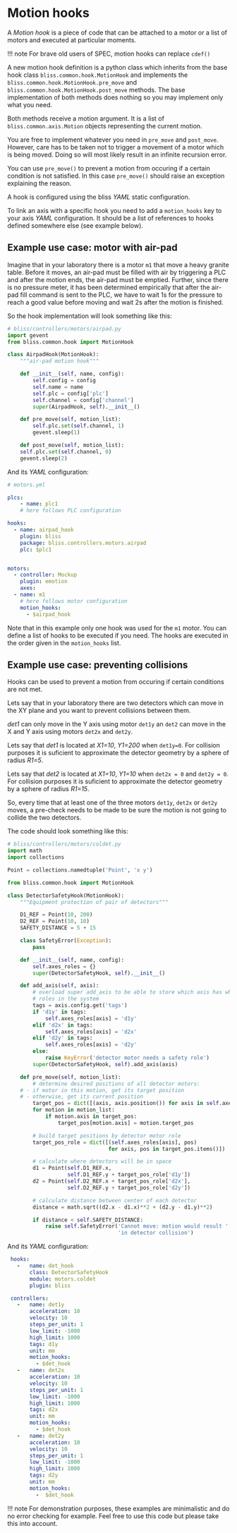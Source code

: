 # Motion hooks

A *Motion hook* is a piece of code that can be attached to a motor or
a list of motors and executed at particular moments.

!!! note
    For brave old users of SPEC, motion hooks can replace `cdef()`

A new motion hook definition is a python class which inherits from the
base hook class `bliss.common.hook.MotionHook` and implements the
`bliss.common.hook.MotionHook.pre_move` and
`bliss.common.hook.MotionHook.post_move` methods. The base
implementation of both methods does nothing so you may implement only
what you need.

Both methods receive a motion argument. It is a list of
`bliss.common.axis.Motion` objects representing the current motion.

You are free to implement whatever you need in `pre_move` and `post_move`.
However, care has to be taken not to trigger a movement of a motor which
is being moved. Doing so will most likely result in an infinite
recursion error.

You can use `pre_move()` to prevent a motion from occuring if a certain
condition is not satisfied. In this case `pre_move()` should raise an
exception explaining the reason.

A hook is configured using the bliss *YAML* static configuration.

To link an axis with a specific hook you need to add a `motion_hooks`
key to your axis *YAML* configuration. It should be a list of
references to hooks defined somewhere else (see example below).

## Example use case: motor with air-pad

Imagine that in your laboratory there is a motor `m1` that move a heavy
granite table. Before it moves, an air-pad must be filled with air by
triggering a PLC and after the motion ends, the air-pad must be emptied.
Further, since there is no pressure meter, it has been determined
empirically that after the air-pad fill command is sent to the PLC, we
have to wait 1s for the pressure to reach a good value before moving and
wait 2s after the motion is finished.

So the hook implementation will look something like this:

```python
# bliss/controllers/motors/airpad.py
import gevent
from bliss.common.hook import MotionHook

class AirpadHook(MotionHook):
    """air-pad motion hook"""

    def __init__(self, name, config):
        self.config = config
        self.name = name
        self.plc = config['plc']
        self.channel = config['channel']
        super(AirpadHook, self).__init__()

    def pre_move(self, motion_list):
        self.plc.set(self.channel, 1)
        gevent.sleep(1)

    def post_move(self, motion_list):
    self.plc.set(self.channel, 0)
    gevent.sleep(2)
```

And its *YAML* configuration:

```yaml
# motors.yml

plcs:
    - name: plc1
    # here follows PLC configuration

hooks:
  - name: airpad_hook
    plugin: bliss
    package: bliss.controllers.motors.airpad
    plc: $plc1


motors:
  - controller: Mockup
    plugin: emotion
    axes:
  - name: m1
    # here follows motor configuration
    motion_hooks:
      - $airpad_hook
```

Note that in this example only one hook was used for the `m1` motor. You
can define a list of hooks to be executed if you need. The hooks are
executed in the order given in the `motion_hooks` list.

## Example use case: preventing collisions

Hooks can be used to prevent a motion from occuring if certain
conditions are not met.

Lets say that in your laboratory there are two detectors which can move
in the XY plane and you want to prevent collisions between them.

*det1* can only move in the Y axis using motor `det1y` an `det2` can
move in the X and Y axis using motors `det2x` and `det2y`.

Lets say that *det1* is located at *X1=10*, *Y1=200* when `det1y=0`. For
collision purposes it is suficient to approximate the detector geometry
by a sphere of radius *R1=5*.

Lets say that *det2* is located at *X1=10*, *Y1=10* when `det2x = 0`
and `det2y = 0`. For collision purposes it is suficient to approximate
the detector geometry by a sphere of radius *R1=15*.

So, every time that at least one of the three motors `det1y`, `det2x` or
`det2y` moves, a pre-check needs to be made to be sure the motion is not
going to collide the two detectors.

The code should look something like this:

```python
# bliss/controllers/motors/coldet.py
import math
import collections

Point = collections.namedtuple('Point', 'x y')

from bliss.common.hook import MotionHook

class DetectorSafetyHook(MotionHook):
    """Equipment protection of pair of detectors"""

    D1_REF = Point(10, 200)
    D2_REF = Point(10, 10)
    SAFETY_DISTANCE = 5 + 15

    class SafetyError(Exception):
        pass

    def __init__(self, name, config):
        self.axes_roles = {}
        super(DetectorSafetyHook, self).__init__()

    def add_axis(self, axis):
        # overload super add_axis to be able to store which axis has which
        # roles in the system
        tags = axis.config.get('tags')
        if 'd1y' in tags:
            self.axes_roles[axis] = 'd1y'
        elif 'd2x' in tags:
            self.axes_roles[axis] = 'd2x'
        elif 'd2y' in tags:
            self.axes_roles[axis] = 'd2y'
        else:
            raise KeyError('detector motor needs a safety role')
        super(DetectorSafetyHook, self).add_axis(axis)

    def pre_move(self, motion_list):
        # determine desired positions of all detector motors:
    # - if motor in this motion, get its target position
    # - otherwise, get its current position
        target_pos = dict([(axis, axis.position()) for axis in self.axes_roles])
        for motion in motion_list:
            if motion.axis in target_pos:
                target_pos[motion.axis] = motion.target_pos

        # build target positions by detector motor role
        target_pos_role = dict([(self.axes_roles[axis], pos)
                                for axis, pos in target_pos.items()])

        # calculate where detectors will be in space
        d1 = Point(self.D1_REF.x,
                   self.D1_REF.y + target_pos_role['d1y'])
        d2 = Point(self.D2_REF.x + target_pos_role['d2x'],
                   self.D2_REF.y + target_pos_role['d2y'])

        # calculate distance between center of each detector
        distance = math.sqrt((d2.x - d1.x)**2 + (d2.y - d1.y)**2)

        if distance < self.SAFETY_DISTANCE:
            raise self.SafetyError('Cannot move: motion would result ' \
                                   'in detector collision')
```

And its *YAML* configuration:

```yaml
 hooks:
   -   name: det_hook
       class: DetectorSafetyHook
       module: motors.coldet
       plugin: bliss

 controllers:
   -   name: det1y
       acceleration: 10
       velocity: 10
       steps_per_unit: 1
       low_limit: -1000
       high_limit: 1000
       tags: d1y
       unit: mm
       motion_hooks:
         - $det_hook
   -   name: det2x
       acceleration: 10
       velocity: 10
       steps_per_unit: 1
       low_limit: -1000
       high_limit: 1000
       tags: d2x
       unit: mm
       motion_hooks:
         - $det_hook
   -   name: det2y
       acceleration: 10
       velocity: 10
       steps_per_unit: 1
       low_limit: -1000
       high_limit: 1000
       tags: d2y
       unit: mm
       motion_hooks:
         -  $det_hook
```

!!! note
    For demonstration purposes, these examples are minimalistic
    and do no error checking for example. Feel free to use this code
    but please take this into account.

